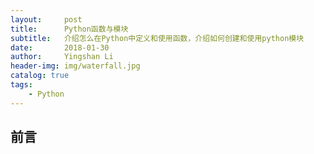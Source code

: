 ```yaml
---
layout:     post
title:      Python函数与模块
subtitle:   介绍怎么在Python中定义和使用函数，介绍如何创建和使用python模块
date:       2018-01-30
author:     Yingshan Li
header-img: img/waterfall.jpg
catalog: true
tags:
    - Python
---
```


## 前言

